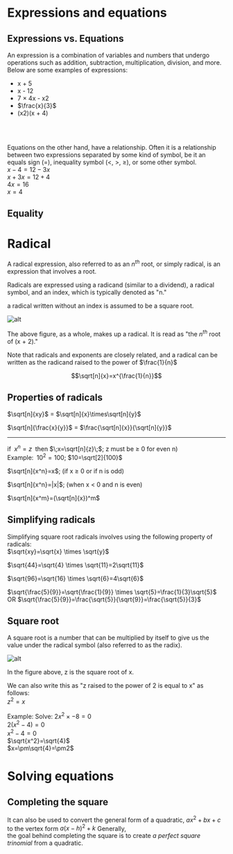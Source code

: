 # Expressions and equations

## Expressions vs. Equations

An expression is a combination of variables and numbers that undergo operations such as addition, subtraction, multiplication, division, and more.  
Below are some examples of expressions:
- x + 5
- x - 12
- 7 × 4x - x2
- $\frac{x}{3}$
- (x2)(x + 4)

<br/><br/>

Equations on the other hand, have a relationship. Often it is a relationship between two expressions separated by some kind of symbol, be it an equals sign (=), inequality symbol (<, >, ≥), or some other symbol.  
$x - 4 = 12 - 3x$  
$x + 3x = 12 + 4$  
$4x = 16$  
$x = 4$  

## Equality



# Radical

A radical expression, also referred to as an $n^{th}$ root, or simply radical, is an expression that involves a root.

Radicals are expressed using a radicand (similar to a dividend), a radical symbol, and an index, which is typically denoted as "n."

a radical written without an index is assumed to be a square root.

![alt](https://www.math.net/img/a/algebra/radical/radical/radical.svg)

The above figure, as a whole, makes up a radical. It is read as "the $n^{th}$ root of (x + 2)."

Note that radicals and exponents are closely related, and a radical can be written as the radicand raised to the power of $\frac{1}{n}$

$$\sqrt[n]{x}=x^{\frac{1}{n}}$$

## Properties of radicals

$\sqrt[n]{xy}$ = $\sqrt[n]{x}\times\sqrt[n]{y}$

$\sqrt[n]{\frac{x}{y}}$ = $\frac{\sqrt[n]{x}}{\sqrt[n]{y}}$

---

if $\;x^n=z\;$ then $\;x=\sqrt[n]{z}\;$; z must be ≥ 0 for even n)  
Example: $\;10^2=100$; $10=\sqrt[2]{100}$



$\sqrt[n]{x^n}=x$; (if x ≥ 0 or if n is odd)


$\sqrt[n]{x^n}=|x|$; (when x < 0 and n is even)


$\sqrt[n]{x^m}=(\sqrt[n]{x})^m$

## Simplifying radicals
 
Simplifying square root radicals involves using the following property of radicals:  
$\sqrt{xy}=\sqrt{x} \times \sqrt{y}$

$\sqrt{44}=\sqrt{4} \times \sqrt{11}=2\sqrt{11}$

$\sqrt{96}=\sqrt{16} \times \sqrt{6}=4\sqrt{6}$

$\sqrt{\frac{5}{9}}=\sqrt{\frac{1}{9}} \times \sqrt{5}=\frac{1}{3}\sqrt{5}$ OR $\sqrt{\frac{5}{9}}=\frac{\sqrt{5}}{\sqrt{9}}=\frac{\sqrt{5}}{3}$

## Square root

A square root is a number that can be multiplied by itself to give us the value under the radical symbol (also referred to as the radix).

![alt](https://www.math.net/img/a/algebra/radical/square-root/sqrt.svg)

In the figure above, z is the square root of x.

We can also write this as "z raised to the power of 2 is equal to x" as follows:  
$z^2=x$

Example:
Solve: $2x^2 \times -8 = 0$  
$2(x^2-4)=0$  
$x^2-4=0$  
$\sqrt{x^2}=\sqrt{4}$  
$x=\pm\sqrt{4}=\pm2$

# Solving equations

## Completing the square

It can also be used to convert the general form of a quadratic, $ax^2 + bx + c$ to the vertex form $a(x - h)^2 + k$ Generally,  
the goal behind completing the square is to create *a perfect square trinomial* from a quadratic.


